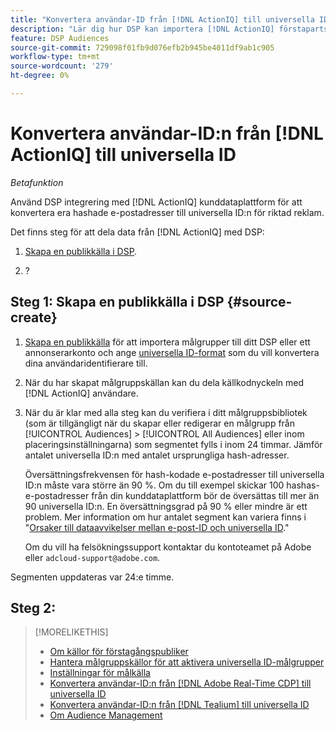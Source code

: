 ```yaml
---
title: "Konvertera användar-ID från [!DNL ActionIQ] till universella ID"
description: "Lär dig hur DSP kan importera [!DNL ActionIQ] förstapartssegment."
feature: DSP Audiences
source-git-commit: 729098f01fb9d076efb2b945be4011df9ab1c905
workflow-type: tm+mt
source-wordcount: '279'
ht-degree: 0%

---
```


# Konvertera användar-ID:n från [!DNL ActionIQ] till universella ID

*Betafunktion*

Använd DSP integrering med [!DNL ActionIQ] kunddataplattform för att konvertera era hashade e-postadresser till universella ID:n för riktad reklam.

Det finns <!-- NN --> steg för att dela data från [!DNL ActionIQ] med DSP:

1. [Skapa en publikkälla i DSP](#source-create).

1. ?

## Steg 1: Skapa en publikkälla i DSP {#source-create}

1. [Skapa en publikkälla](source-manage.md) för att importera målgrupper till ditt DSP eller ett annonserarkonto och ange [universella ID-format](source-about.md) som du vill konvertera dina användaridentifierare till.

1. När du har skapat målgruppskällan kan du dela källkodnyckeln med [!DNL ActionIQ] användare.

1. När du är klar med alla steg kan du verifiera i ditt målgruppsbibliotek (som är tillgängligt när du skapar eller redigerar en målgrupp från [!UICONTROL Audiences] > [!UICONTROL All Audiences] eller inom placeringsinställningarna) som segmentet fylls i inom 24 timmar. Jämför antalet universella ID:n med antalet ursprungliga hash-adresser.

   Översättningsfrekvensen för hash-kodade e-postadresser till universella ID:n måste vara större än 90 %. Om du till exempel skickar 100 hashas-e-postadresser från din kunddataplattform bör de översättas till mer än 90 universella ID:n. En översättningsgrad på 90 % eller mindre är ett problem. Mer information om hur antalet segment kan variera finns i &quot;[Orsaker till dataavvikelser mellan e-post-ID och universella ID](#universal-ids-data-variances).&quot;

   Om du vill ha felsökningssupport kontaktar du kontoteamet på Adobe eller `adcloud-support@adobe.com`.

Segmenten uppdateras var 24:e timme.

## Steg 2:

>[!MORELIKETHIS]
>
>* [Om källor för förstagångspubliker](/help/dsp/audiences/sources/source-about.md)
>* [Hantera målgruppskällor för att aktivera universella ID-målgrupper](source-manage.md)
>* [Inställningar för målkälla](source-settings.md)
>* [Konvertera användar-ID:n från [!DNL Adobe Real-Time CDP] till universella ID](/help/dsp/audiences/sources/source-adobe-rtcdp.md)
>* [Konvertera användar-ID:n från [!DNL Tealium] till universella ID](/help/dsp/audiences/sources/source-tealium.md)
>* [Om Audience Management](/help/dsp/audiences/audience-about.md)

<!--
>* [Convert User IDs from [!DNL Optimizely] to Universal IDs](/help/dsp/audiences/sources/source-optimizely.md)
-->
